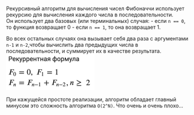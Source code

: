 Рекурсивный алгоритм для вычисления чисел Фибоначчи использует рекурсию для вычисления каждого числа в последовательности.  
Он использует два базовых (или терминальных) случая: 
    - если `n == 0`, то функция возвращает 0
    - если `n == 1`, то она возвращает 1.  

Во всех остальных случаях она вызывает себя два раза с аргументами `n-1` и `n-2`,чтобы вычислить два предыдущих числа в последовательности, и суммирует их в качестве результата.
![img.png](img.png)

При кажущейся простоте реализации, алгоритм обладает главный минусом это сложность алгоритма `O(2^N)`. Что очень и очень плохо...
